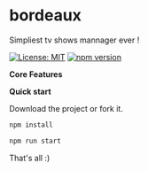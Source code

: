 # bordeaux

Simpliest tv shows mannager ever !

[![License: MIT](https://img.shields.io/badge/license-MIT-blue.svg)](https://github.com/Wifsimster/bordeaux/blob/master/LICENSE)
[![npm version](https://badge.fury.io/js/bordeaux.svg)](https://www.npmjs.com/package/bordeaux)

**Core Features**

**Quick start**

Download the project or fork it.

```javascript
npm install

npm run start
```

That's all :)
